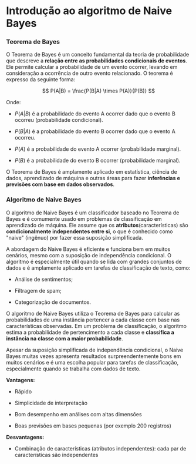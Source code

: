 # Introdução ao algoritmo de Naive Bayes

### **Teorema de Bayes**

O Teorema de Bayes é um conceito fundamental da teoria de probabilidade que descreve a **relação entre as probabilidades condicionais de eventos**. Ele permite calcular a probabilidade de um evento ocorrer, levando em consideração a ocorrência de outro evento relacionado. O teorema é expresso da seguinte forma:

$$
P(A|B) = \frac{P(B|A) \times P(A)}{P(B)}
$$

Onde:

- $P(A|B)$ é a probabilidade do evento A ocorrer dado que o evento B ocorreu (probabilidade condicional).

- $P(B|A)$ é a probabilidade do evento B ocorrer dado que o evento A ocorreu.

- $P(A)$ é a probabilidade do evento A ocorrer (probabilidade marginal).

- $P(B)$ é a probabilidade do evento B ocorrer (probabilidade marginal).

O Teorema de Bayes é amplamente aplicado em estatística, ciência de dados, aprendizado de máquina e outras áreas para fazer **inferências e previsões com base em dados observados**.

### **Algoritmo de Naive Bayes**

O algoritmo de Naive Bayes é um classificador baseado no Teorema de Bayes e é comumente usado em problemas de classificação em aprendizado de máquina. Ele assume que os **atributos**(características) são **condicionalmente independentes entre si**, o que é conhecido como "naive" (ingênuo) por fazer essa suposição simplificada.

A abordagem do Naive Bayes é eficiente e funciona bem em muitos cenários, mesmo com a suposição de independência condicional. O algoritmo é especialmente útil quando se lida com grandes conjuntos de dados e é amplamente aplicado em tarefas de classificação de texto, como:

- Análise de sentimentos;

- Filtragem de spam;

- Categorização de documentos.

O algoritmo de Naive Bayes utiliza o Teorema de Bayes para calcular as probabilidades de uma instância pertencer a cada classe com base nas características observadas. Em um problema de classificação, o algoritmo estima a probabilidade de pertencimento a cada classe e **classifica a instância na classe com a maior probabilidade**.

Apesar da suposição simplificada de independência condicional, o Naive Bayes muitas vezes apresenta resultados surpreendentemente bons em muitos cenários e é uma escolha popular para tarefas de classificação, especialmente quando se trabalha com dados de texto.

**Vantagens:**

- Rápido

- Simplicidade de interpretação

- Bom desempenho em análises com altas dimensões

- Boas previsões em bases pequenas (por exemplo 200 registros)

**Desvantagens:**

- Combinação de características (atributos independentes): cada par de características são independentes
